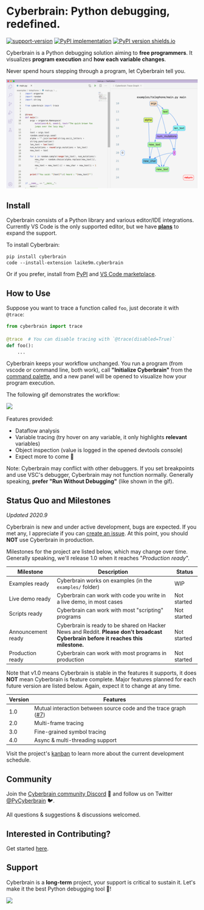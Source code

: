 # Cyberbrain: Python debugging, **redefined**.

[![support-version](https://img.shields.io/pypi/pyversions/cyberbrain)](https://img.shields.io/pypi/pyversions/cyberbrain) [![PyPI implementation](https://img.shields.io/pypi/implementation/ansicolortags.svg)](https://pypi.python.org/pypi/ansicolortags/) [![PyPI version shields.io](https://img.shields.io/pypi/v/cyberbrain.svg)](https://pypi.python.org/pypi/cyberbrain/)



Cyberbrain is a Python debugging solution aiming to **free programmers**. It visualizes **program execution** and **how each variable changes**.

Never spend hours stepping through a program, let Cyberbrain tell you.

![](docs/images/p1.png)

## Install

Cyberbrain consists of a Python library and various editor/IDE integrations. Currently VS Code is the only supported editor, but we have **[plans](https://github.com/laike9m/Cyberbrain/issues/24)** to expand the support.

To install Cyberbrain:

```
pip install cyberbrain
code --install-extension laike9m.cyberbrain
```

Or if you prefer, install from [PyPI](https://pypi.org/project/cyberbrain/) and [VS Code marketplace](https://marketplace.visualstudio.com/items?itemName=laike9m.cyberbrain).

## How to Use

Suppose you want to trace a function called `foo`, just decorate it with `@trace`:

```python
from cyberbrain import trace

@trace  # You can disable tracing with `@trace(disabled=True)`
def foo():
    ...
```

Cyberbrain keeps your workflow unchanged. You run a program (from vscode or command line, both work), call **"Initialize Cyberbrain"** from the [command palette](https://code.visualstudio.com/docs/getstarted/userinterface#_command-palette), and a new panel will be opened to visualize how your program execution.

The following gif demonstrates the  workflow:

![](docs/images/usage.gif)

Features provided:
- Dataflow analysis
- Variable tracing (try hover on any variable, it only highlights **relevant** variables)
- Object inspection (value is logged in the opened devtools console)
- Expect more to come 🤟

Note: Cyberbrain may conflict with other debuggers. If you set breakpoints and use VSC's debugger, Cyberbrain may not function normally. Generally speaking, **prefer "Run Without Debugging"** (like shown in the gif).

## Status Quo and Milestones

*Updated 2020.9*

Cyberbrain is new and under active development, bugs are expected. If you met any, I appreciate if you can [create an issue](https://github.com/laike9m/Cyberbrain/issues/new). At this point, you should **NOT** use Cyberbrain in production.

Milestones for the project are listed below, which may change over time. Generally speaking, we'll release 1.0 when it reaches  "*Production ready*".

| Milestone        | Description                                                           | Status |
|------------------|-----------------------------------------------------------------------|--------|
| Examples ready   | Cyberbrain works on examples (in the `examples/` folder)      | WIP    |
| Live demo ready  | Cyberbrain can work with code you write in a live demo, in most cases | Not started    |
| Scripts ready     | Cyberbrain can work with most "scripting" programs                      | Not started    |
| Announcement ready | Cyberbrain is ready to be shared on Hacker News and Reddit. **Please don't broadcast Cyberbrain before it reaches this milestone.**                  | Not started    |
| Production ready | Cyberbrain can work with most programs in production                  | Not started    |

Note that v1.0 means Cyberbrain is stable in the features it supports, it does **NOT** mean Cyberbrain is feature complete. Major features planned for each future version are listed below. Again, expect it to change at any time.

| Version | Features                        |
|---------|---------------------------------|
| 1.0     | Mutual interaction between source code and the trace graph ([#7][m1])  |
| 2.0     | Multi-frame tracing             |
| 3.0     | Fine-grained symbol tracing     |
| 4.0     | Async & multi-threading support |

[m1]: https://github.com/laike9m/Cyberbrain/issues/7

Visit the project's [kanban](https://github.com/laike9m/Cyberbrain/projects/1) to learn more about the current development schedule.

## Community

Join the [Cyberbrain community Discord](https://discord.gg/2TFYtBh) 💬 and follow us on Twitter [@PyCyberbrain](https://twitter.com/PyCyberbrain) 🐦.

All questions & suggestions & discussions welcomed.

## Interested in Contributing?
Get started [here](https://github.com/laike9m/Cyberbrain/blob/master/docs/Development.md).

## Support

Cyberbrain is a **long-term** project, your support is critical to sustain it. Let's make it the best Python debugging tool 🤟!

[![](https://www.buymeacoffee.com/assets/img/guidelines/download-assets-1.svg)](https://www.buymeacoffee.com/cyberbrain)
